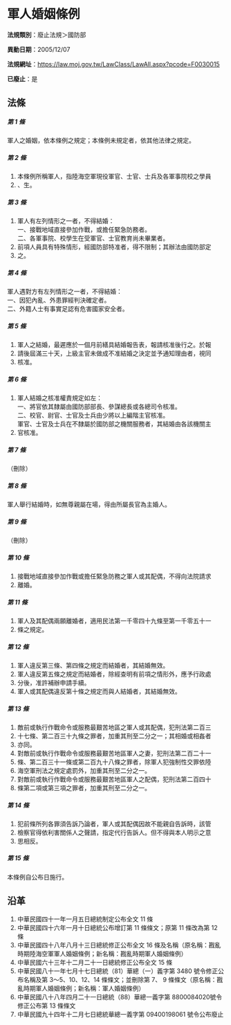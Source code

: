 # 軍人婚姻條例

**法規類別**：廢止法規＞國防部

**異動日期**：2005/12/07  

**法規網址**：https://law.moj.gov.tw/LawClass/LawAll.aspx?pcode=F0030015

**已廢止**：是



## 法條
##### 第 1 條
軍人之婚姻，依本條例之規定；本條例未規定者，依其他法律之規定。

##### 第 2 條
1. 本條例所稱軍人，指陸海空軍現役軍官、士官、士兵及各軍事院校之學員
1. 、生。

##### 第 3 條
1. 軍人有左列情形之一者，不得結婚：  
一、接戰地域直接參加作戰，或擔任緊急防務者。  
二、各軍事院、校學生在受軍官、士官教育尚未畢業者。
1. 前項人員具有特殊情形，經國防部特准者，得不限制；其辦法由國防部定
1. 之。

##### 第 4 條
軍人遇對方有左列情形之一者，不得結婚：  
一、因犯內亂、外患罪經判決確定者。  
二、外籍人士有事實足認有危害國家安全者。

##### 第 5 條
1. 軍人之結婚，最遲應於一個月前繕具結婚報告表，報請核准後行之。於報
1. 請後屆滿三十天，上級主官未做成不准結婚之決定並予通知理由者，視同
1. 核准。

##### 第 6 條
1. 軍人結婚之核准權責規定如左：  
一、將官依其隸屬由國防部部長、參謀總長或各總司令核准。  
二、校官、尉官、士官及士兵由少將以上編階主官核准。  
軍官、士官及士兵在不隸屬於國防部之機關服務者，其結婚由各該機關主
1. 官核准。

##### 第 7 條
（刪除）

##### 第 8 條
軍人舉行結婚時，如無尊親屬在場，得由所屬長官為主婚人。

##### 第 9 條
（刪除）

##### 第 10 條
1. 接戰地域直接參加作戰或擔任緊急防務之軍人或其配偶，不得向法院請求
1. 離婚。

##### 第 11 條
1. 軍人及其配偶兩願離婚者，適用民法第一千零四十九條至第一千零五十一
1. 條之規定。

##### 第 12 條
1. 軍人違反第三條、第四條之規定而結婚者，其結婚無效。
1. 軍人違反第五條之規定而結婚者，除經查明有前項之情形外，應予行政處
1. 分後，准許補辦申請手續。
1. 軍人或其配偶違反第十條之規定而與人結婚者，其結婚無效。

##### 第 13 條
1. 敵前或執行作戰命令或服務最艱苦地區之軍人或其配偶，犯刑法第二百三
1. 十七條、第二百三十九條之罪者，加重其刑至二分之一；其相婚或相姦者
1. 亦同。
1. 對敵前或執行作戰命令或服務最艱苦地區軍人之妻，犯刑法第二百二十一
1. 條、第二百三十一條或第二百九十八條之罪者，除軍人犯強制性交罪依陸
1. 海空軍刑法之規定處罰外，加重其刑至二分之一。
1. 對敵前或執行作戰命令或服務最艱苦地區軍人之配偶，犯刑法第二百四十
1. 條第二項或第三項之罪者，加重其刑至二分之一。

##### 第 14 條
1. 犯前條所列各罪須告訴乃論者，軍人或其配偶因故不能親自告訴時，該管
1. 檢察官得依利害關係人之聲請，指定代行告訴人。但不得與本人明示之意
1. 思相反。

##### 第 15 條
本條例自公布日施行。

## 沿革
1. 中華民國四十一年一月五日總統制定公布全文 11 條  
1. 中華民國四十六年一月十日總統公布增訂第 11 條條文；原第 11 條改為第 12 條  
1. 中華民國四十八年八月十三日總統修正公布全文 16 條及名稱（原名稱：戡亂時期陸海空軍軍人婚姻條例；新名稱：戡亂時期軍人婚姻條例）
1. 中華民國六十三年十二月二十一日總統修正公布全文 15 條
1. 中華民國八十一年七月十七日總統（81）華總（一）義字第 3480 號令修正公布名稱及第 3～5、10、12、14 條條文；並刪除第 7、 9  條條文（原名稱：戡亂時期軍人婚姻條例；新名稱：軍人婚姻條例）
1. 中華民國八十八年四月二十一日總統（88）華總一義字第 8800084020號令修正公布第 13 條條文
1. 中華民國九十四年十二月七日總統華總一義字第 09400198061  號令公布廢止
